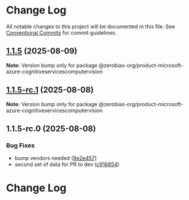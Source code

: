 # Change Log

All notable changes to this project will be documented in this file.
See [Conventional Commits](https://conventionalcommits.org) for commit guidelines.

## [1.1.5](https://github.com/zerobias-org/product/compare/@zerobias-org/product-microsoft-azure-cognitiveservicescomputervision@1.1.5-rc.1...@zerobias-org/product-microsoft-azure-cognitiveservicescomputervision@1.1.5) (2025-08-09)

**Note:** Version bump only for package @zerobias-org/product-microsoft-azure-cognitiveservicescomputervision





## [1.1.5-rc.1](https://github.com/zerobias-org/product/compare/@zerobias-org/product-microsoft-azure-cognitiveservicescomputervision@1.1.5-rc.0...@zerobias-org/product-microsoft-azure-cognitiveservicescomputervision@1.1.5-rc.1) (2025-08-08)

**Note:** Version bump only for package @zerobias-org/product-microsoft-azure-cognitiveservicescomputervision





## 1.1.5-rc.0 (2025-08-08)


### Bug Fixes

* bump vendors needed ([8e2e457](https://github.com/zerobias-org/product/commit/8e2e457e0b5d7141a05e8f2c178bc2854f2b7178))
* second set of data for PR to dev ([c916854](https://github.com/zerobias-org/product/commit/c916854bcf229b1c2042ffdea18472d66a061aaf))





# Change Log
